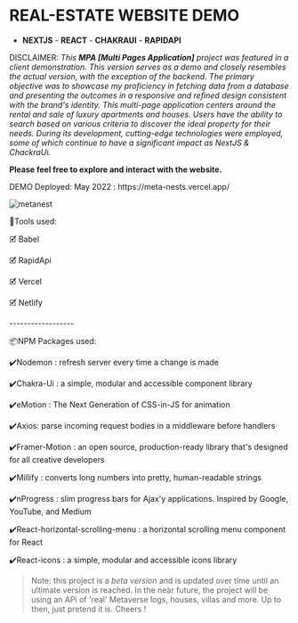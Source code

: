 # REAL-ESTATE WEBSITE DEMO
- **NEXTJS** - **REACT** - **CHAKRAUI** - **RAPIDAPI**
<p>DISCLAIMER: <em>This <b>MPA [Multi Pages Application]</b> project was featured in a client demonstration. This version serves as a demo and closely resembles the actual version, with the exception of the backend. The primary objective was to showcase my proficiency in fetching data from a database and presenting the outcomes in a responsive and refined design consistent with the brand's identity. This multi-page application centers around the rental and sale of luxury apartments and houses. Users have the ability to search based on various criteria to discover the ideal property for their needs. During its development, cutting-edge technologies were employed, some of which continue to have a significant impact as NextJS & ChackraUi.</em> </p>
<p> <b>Please feel free to explore and interact with the website.</b> </p>
<p>DEMO Deployed: May 2022 : https://meta-nests.vercel.app/</p>

![metanest](https://user-images.githubusercontent.com/98230162/218258661-150fb18c-a4e0-4272-88d5-05cfac54c0b2.PNG)


<p>🧰Tools used:</p>
<p>🗹 Babel</p>
<p>🗹 RapidApi</p>
<p>🗹 Vercel</p>
<p>🗹 Netlify</p>
<p>------------------</p>
<p>📦NPM Packages used:</p>
<p>✔️Nodemon : refresh server every time a change is made</p>
<p>✔️Chakra-Ui : a simple, modular and accessible component library</p>
<p>✔️eMotion : The Next Generation of CSS-in-JS for animation</p>
<p>✔️Axios: parse incoming request bodies in a middleware before handlers</p>
<p>✔️Framer-Motion : an open source, production-ready library that's designed for all creative developers</p>
<p>✔️Millify : converts long numbers into pretty, human-readable strings</p>
<p>✔️nProgress : slim progress bars for Ajax'y applications. Inspired by Google, YouTube, and Medium</p>
<p>✔️React-horizontal-scrolling-menu : a horizontal scrolling menu component for React</p>
<p>✔️React-icons : a simple, modular and accessible icons library </p>

> Note: this project is a *beta version* and is updated over time until an ultimate version is reached. In the near future, the project will be using an APi of 'real' Metaverse logs, houses, villas and more. Up to then, just pretend it is.
Cheers !




